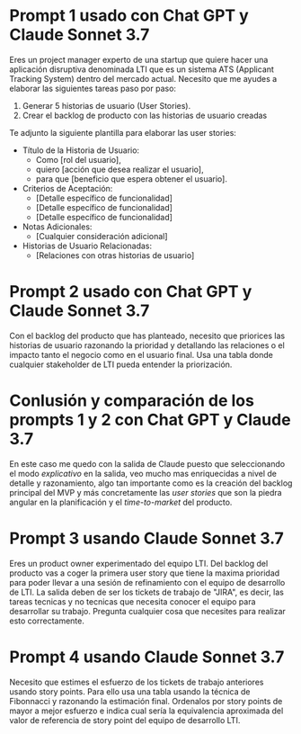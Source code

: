# Prompt 1 usado con Chat GPT y Claude Sonnet 3.7

Eres un project manager experto de una startup que quiere hacer una aplicación disruptiva denominada LTI que es un sistema ATS (Applicant Tracking System) dentro del mercado actual.
Necesito que me ayudes a elaborar las siguientes tareas paso por paso:
1. Generar 5 historias de usuario (User Stories).
2. Crear el backlog de producto con las historias de usuario creadas

Te adjunto la siguiente plantilla para elaborar las user stories:

- Título de la Historia de Usuario: 
  - Como [rol del usuario],
  - quiero [acción que desea realizar el usuario],
  - para que [beneficio que espera obtener el usuario].
- Criterios de Aceptación:
  - [Detalle específico de funcionalidad]
  - [Detalle específico de funcionalidad]
  - [Detalle específico de funcionalidad]
- Notas Adicionales:
  - [Cualquier consideración adicional]
- Historias de Usuario Relacionadas:
  - [Relaciones con otras historias de usuario]

# Prompt 2 usado con Chat GPT y Claude Sonnet 3.7

Con el backlog del producto que has planteado, necesito que priorices las historias de usuario razonando la prioridad y detallando las relaciones o el impacto tanto el negocio como en el usuario final. Usa una tabla donde cualquier stakeholder de LTI pueda entender la priorización.

# Conlusión y comparación de los prompts 1 y 2 con Chat GPT y Claude 3.7

En este caso me quedo con la salida de Claude puesto que seleccionando el modo *explicativo* en la salida, veo mucho mas enriquecidas a nivel de detalle y razonamiento, algo tan importante como es la creación del backlog principal del MVP y más concretamente las *user stories* que son la piedra angular en la planificación y el *time-to-market* del producto.


# Prompt 3 usando Claude Sonnet 3.7

Eres un product owner experimentado del equipo LTI. Del backlog del producto vas a coger la primera user story que tiene la maxima prioridad para poder llevar a una sesión de refinamiento con el equipo de desarrollo de LTI. La salida deben de ser los tickets de trabajo de "JIRA", es decir, las tareas tecnicas y no tecnicas que necesita conocer el equipo para desarrollar su trabajo. Pregunta cualquier cosa que necesites para realizar esto correctamente.

# Prompt 4 usando Claude Sonnet 3.7

Necesito que estimes el esfuerzo de los tickets de trabajo anteriores usando story points. Para ello usa una tabla usando la técnica de Fibonnacci y razonando la estimación final. Ordenalos por story points de mayor a mejor esfuerzo e indica cual sería la equivalencia aproximada del valor de referencia de story point del equipo de desarrollo LTI.